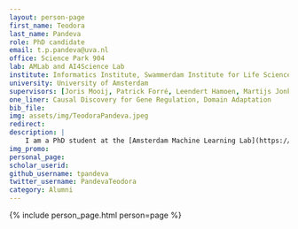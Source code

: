 ```yaml
---
layout: person-page
first_name: Teodora
last_name: Pandeva
role: PhD candidate
email: t.p.pandeva@uva.nl
office: Science Park 904
lab: AMLab and AI4Science Lab
institute: Informatics Institute, Swammerdam Institute for Life Sciences
university: University of Amsterdam
supervisors: [Joris Mooij, Patrick Forré, Leendert Hamoen, Martijs Jonker]
one_liner: Causal Discovery for Gene Regulation, Domain Adaptation
bib_file:
img: assets/img/TeodoraPandeva.jpeg
redirect:
description: |
    I am a PhD student at the [Amsterdam Machine Learning Lab](https://amlab.science.uva.nl/) (AMLab) and the [AI4Science Lab](https://ai4science-amsterdam.github.io/). I work with the Bacterial Cell Biology group at the [Swammerdam Institute for Life Sciences](https://sils.uva.nl/) on machine learning methods for domain adaptation and causal discovery in high-dimensional gene regulatory data.
img_promo:
personal_page:
scholar_userid:
github_username: tpandeva
twitter_username: PandevaTeodora
category: Alumni
---
```


{% include person_page.html person=page %}
